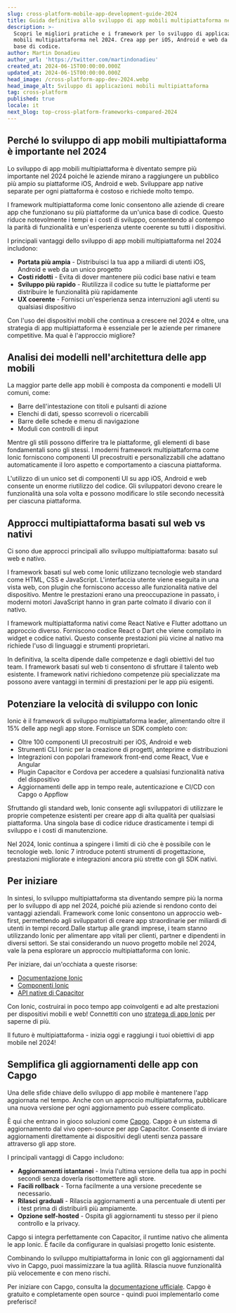 ```yaml
---
slug: cross-platform-mobile-app-development-guide-2024
title: Guida definitiva allo sviluppo di app mobili multipiattaforma nel 2024
description: >-
  Scopri le migliori pratiche e i framework per lo sviluppo di applicazioni
  mobili multipiattaforma nel 2024. Crea app per iOS, Android e web da un'unica
  base di codice.
author: Martin Donadieu
author_url: 'https://twitter.com/martindonadieu'
created_at: 2024-06-15T00:00:00.000Z
updated_at: 2024-06-15T00:00:00.000Z
head_image: /cross-platform-app-dev-2024.webp
head_image_alt: Sviluppo di applicazioni mobili multipiattaforma
tag: cross-platform
published: true
locale: it
next_blog: top-cross-platform-frameworks-compared-2024
---
```


## Perché lo sviluppo di app mobili multipiattaforma è importante nel 2024

Lo sviluppo di app mobili multipiattaforma è diventato sempre più importante nel 2024 poiché le aziende mirano a raggiungere un pubblico più ampio su piattaforme iOS, Android e web. Sviluppare app native separate per ogni piattaforma è costoso e richiede molto tempo.

I framework multipiattaforma come Ionic consentono alle aziende di creare app che funzionano su più piattaforme da un'unica base di codice. Questo riduce notevolmente i tempi e i costi di sviluppo, consentendo al contempo la parità di funzionalità e un'esperienza utente coerente su tutti i dispositivi.

I principali vantaggi dello sviluppo di app mobili multipiattaforma nel 2024 includono:

- **Portata più ampia** - Distribuisci la tua app a miliardi di utenti iOS, Android e web da un unico progetto
- **Costi ridotti** - Evita di dover mantenere più codici base nativi e team
- **Sviluppo più rapido** - Riutilizza il codice su tutte le piattaforme per distribuire le funzionalità più rapidamente
- **UX coerente** - Fornisci un'esperienza senza interruzioni agli utenti su qualsiasi dispositivo

Con l'uso dei dispositivi mobili che continua a crescere nel 2024 e oltre, una strategia di app multipiattaforma è essenziale per le aziende per rimanere competitive. Ma qual è l'approccio migliore?

## Analisi dei modelli nell'architettura delle app mobili

La maggior parte delle app mobili è composta da componenti e modelli UI comuni, come:

- Barre dell'intestazione con titoli e pulsanti di azione
- Elenchi di dati, spesso scorrevoli o ricercabili
- Barre delle schede e menu di navigazione
- Moduli con controlli di input

Mentre gli stili possono differire tra le piattaforme, gli elementi di base fondamentali sono gli stessi. I moderni framework multipiattaforma come Ionic forniscono componenti UI precostruiti e personalizzabili che adattano automaticamente il loro aspetto e comportamento a ciascuna piattaforma.

L'utilizzo di un unico set di componenti UI su app iOS, Android e web consente un enorme riutilizzo del codice. Gli sviluppatori devono creare le funzionalità una sola volta e possono modificare lo stile secondo necessità per ciascuna piattaforma.

## Approcci multipiattaforma basati sul web vs nativi

Ci sono due approcci principali allo sviluppo multipiattaforma: basato sul web e nativo.

I framework basati sul web come Ionic utilizzano tecnologie web standard come HTML, CSS e JavaScript. L'interfaccia utente viene eseguita in una vista web, con plugin che forniscono accesso alle funzionalità native del dispositivo. Mentre le prestazioni erano una preoccupazione in passato, i moderni motori JavaScript hanno in gran parte colmato il divario con il nativo.

I framework multipiattaforma nativi come React Native e Flutter adottano un approccio diverso. Forniscono codice React o Dart che viene compilato in widget e codice nativi. Questo consente prestazioni più vicine al nativo ma richiede l'uso di linguaggi e strumenti proprietari.

In definitiva, la scelta dipende dalle competenze e dagli obiettivi del tuo team. I framework basati sul web ti consentono di sfruttare il talento web esistente. I framework nativi richiedono competenze più specializzate ma possono avere vantaggi in termini di prestazioni per le app più esigenti.

## Potenziare la velocità di sviluppo con Ionic

Ionic è il framework di sviluppo multipiattaforma leader, alimentando oltre il 15% delle app negli app store. Fornisce un SDK completo con:

- Oltre 100 componenti UI precostruiti per iOS, Android e web
- Strumenti CLI Ionic per la creazione di progetti, anteprime e distribuzioni
- Integrazioni con popolari framework front-end come React, Vue e Angular
- Plugin Capacitor e Cordova per accedere a qualsiasi funzionalità nativa del dispositivo
- Aggiornamenti delle app in tempo reale, autenticazione e CI/CD con Capgo o Appflow

Sfruttando gli standard web, Ionic consente agli sviluppatori di utilizzare le proprie competenze esistenti per creare app di alta qualità per qualsiasi piattaforma. Una singola base di codice riduce drasticamente i tempi di sviluppo e i costi di manutenzione.

Nel 2024, Ionic continua a spingere i limiti di ciò che è possibile con le tecnologie web. Ionic 7 introduce potenti strumenti di progettazione, prestazioni migliorate e integrazioni ancora più strette con gli SDK nativi.

## Per iniziare

In sintesi, lo sviluppo multipiattaforma sta diventando sempre più la norma per lo sviluppo di app nel 2024, poiché più aziende si rendono conto dei vantaggi aziendali. Framework come Ionic consentono un approccio web-first, permettendo agli sviluppatori di creare app straordinarie per miliardi di utenti in tempi record.Dalle startup alle grandi imprese, i team stanno utilizzando Ionic per alimentare app vitali per clienti, partner e dipendenti in diversi settori. Se stai considerando un nuovo progetto mobile nel 2024, vale la pena esplorare un approccio multipiattaforma con Ionic.

Per iniziare, dai un'occhiata a queste risorse:

- [Documentazione Ionic](https://ionicframeworkcom/docs)
- [Componenti Ionic](https://ionicframeworkcom/docs/components)
- [API native di Capacitor](https://capacitorionicframeworkcom/)

Con Ionic, costruirai in poco tempo app coinvolgenti e ad alte prestazioni per dispositivi mobili e web! Connettiti con uno [stratega di app Ionic](https://ionicio/enterprise/strategy-session) per saperne di più.

Il futuro è multipiattaforma - inizia oggi e raggiungi i tuoi obiettivi di app mobile nel 2024!

## Semplifica gli aggiornamenti delle app con Capgo

Una delle sfide chiave dello sviluppo di app mobile è mantenere l'app aggiornata nel tempo. Anche con un approccio multipiattaforma, pubblicare una nuova versione per ogni aggiornamento può essere complicato.

È qui che entrano in gioco soluzioni come [Capgo](https://capgoapp/). Capgo è un sistema di aggiornamento dal vivo open-source per app Capacitor. Consente di inviare aggiornamenti direttamente ai dispositivi degli utenti senza passare attraverso gli app store.

I principali vantaggi di Capgo includono:

- **Aggiornamenti istantanei** - Invia l'ultima versione della tua app in pochi secondi senza doverla risottomettere agli store.
- **Facili rollback** - Torna facilmente a una versione precedente se necessario.
- **Rilasci graduali** - Rilascia aggiornamenti a una percentuale di utenti per i test prima di distribuirli più ampiamente.
- **Opzione self-hosted** - Ospita gli aggiornamenti tu stesso per il pieno controllo e la privacy.

Capgo si integra perfettamente con Capacitor, il runtime nativo che alimenta le app Ionic. È facile da configurare in qualsiasi progetto Ionic esistente.

Combinando lo sviluppo multipiattaforma in Ionic con gli aggiornamenti dal vivo in Capgo, puoi massimizzare la tua agilità. Rilascia nuove funzionalità più velocemente e con meno rischi.

Per iniziare con Capgo, consulta la [documentazione ufficiale](https://docscapgoapp/). Capgo è gratuito e completamente open source - quindi puoi implementarlo come preferisci!